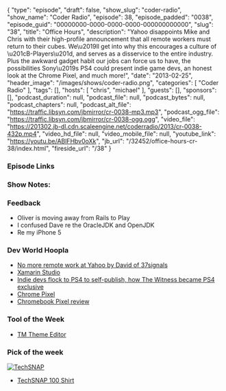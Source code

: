 {
  "type": "episode",
  "draft": false,
  "show_slug": "coder-radio",
  "show_name": "Coder Radio",
  "episode": 38,
  "episode_padded": "0038",
  "episode_guid": "00000000-0000-0000-0000-000000000000",
  "slug": "38",
  "title": "Office Hours",
  "description": "Yahoo disappoints Mike and Chris with their high-profile announcement that all remote workers must return to their cubes. We\u2019ll get into why this encourages a culture of \u201cB-Players\u201d, and serves as a disservice to the entire industry. Plus the awkward gadget habit our jobs can force us to have, the possibilities Sony\u2019s PS4 could present indie game devs, an honest look at the Chrome Pixel, and much more!",
  "date": "2013-02-25",
  "header_image": "/images/shows/coder-radio.png",
  "categories": [
    "Coder Radio"
  ],
  "tags": [],
  "hosts": [
    "chris",
    "michael"
  ],
  "guests": [],
  "sponsors": [],
  "podcast_duration": null,
  "podcast_file": null,
  "podcast_bytes": null,
  "podcast_chapters": null,
  "podcast_alt_file": "https://traffic.libsyn.com/jbmirror/cr-0038-mp3.mp3",
  "podcast_ogg_file": "https://traffic.libsyn.com/jbmirror/cr-0038-ogg.ogg",
  "video_file": "https://201302.jb-dl.cdn.scaleengine.net/coderradio/2013/cr-0038-432p.mp4",
  "video_hd_file": null,
  "video_mobile_file": null,
  "youtube_link": "https://youtu.be/ABlFHbv0oXk",
  "jb_url": "/32452/office-hours-cr-38/index.html",
  "fireside_url": "/38"
}


### Episode Links

### Show Notes:

### Feedback

* Oliver is moving away from Rails to Play
* I confused Dave re the OracleJDK and OpenJDK
* Re my iPhone 5

### Dev World Hoopla

* [No more remote work at Yahoo by David of 37signals ](http://37signals.com/svn/posts/3453-no-more-remote-work-at-yahoo/index.html)
* [Xamarin Studio](http://xamarin.com/studio/index.html)
* [Indie devs flock to PS4 to self-publish, how The Witness became PS4 exclusive ](http://gamer.blorge.com/2013/02/23/indie-devs-flock-to-ps4-to-self-publish-how-the-witness-became-ps4-exclusive/index.html)
* [Chrome Pixel](http://www.google.com/intl/en/chrome/devices/chromebook-pixel/index.html)
* [Chromebook Pixel review ](http://www.theverge.com/2013/2/25/4023830/google-chromebook-pixel-review/index.html)

### Tool of the Week

* [TM Theme Editor](http://tmtheme-editor.herokuapp.com/index.html#/PlasticCodeWrap)

### Pick of the week

[![TechSNAP](/images/misc/Techsnap100shirtFront.jpg)](http://bit.ly/tsnap100shirt/index.html)

* [TechSNAP 100 Shirt](http://www.teespring.com/techsnap100/index.html)



